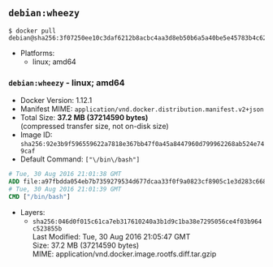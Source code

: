 ## `debian:wheezy`

```console
$ docker pull debian@sha256:3f07250ee10c3daf6212b8acbc4aa3d8eb50b6a5a40be5e45783b4c6219febd1
```

-	Platforms:
	-	linux; amd64

### `debian:wheezy` - linux; amd64

-	Docker Version: 1.12.1
-	Manifest MIME: `application/vnd.docker.distribution.manifest.v2+json`
-	Total Size: **37.2 MB (37214590 bytes)**  
	(compressed transfer size, not on-disk size)
-	Image ID: `sha256:92e3b9f596559622a7818e367bb47f0a45a8447960d799962268ab524e749caf`
-	Default Command: `["\/bin\/bash"]`

```dockerfile
# Tue, 30 Aug 2016 21:01:38 GMT
ADD file:a97fbdda054eb7b7359279534d677dcaa33f0f9a0823cf8905c1e3d283c66893 in / 
# Tue, 30 Aug 2016 21:01:39 GMT
CMD ["/bin/bash"]
```

-	Layers:
	-	`sha256:046d0f015c61ca7eb317610240a3b1d9c1ba38e7295056ce4f03b964c523855b`  
		Last Modified: Tue, 30 Aug 2016 21:05:47 GMT  
		Size: 37.2 MB (37214590 bytes)  
		MIME: application/vnd.docker.image.rootfs.diff.tar.gzip
